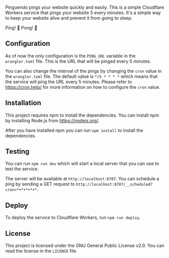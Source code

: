Pinguendo pings your website quickly and easily. This is a simple Cloudflare Workers service that pings your website 5 every minutes. It's a simple way to keep your website alive and prevent it from going to sleep.

Ping! 🏓 Pong! 🏓

## Configuration
As of now the only configuration is the `PING_URL` variable in the `wrangler.toml` file. This is the URL that will be pinged every 5 minutes.

You can also change the interval of the pings by changing the `cron` value in the `wrangler.toml` file. The default value is `*/5 * * * *` which means that the service will ping the URL every 5 minutes. Please refer to https://cron.help/ for more information on how to configure the `cron` value.

## Installation
This project requires npm to install the dependencies. You can install npm by installing Node.js from https://nodejs.org/.

After you have installed npm you can run `npm install` to install the dependencies.

## Testing
You can run `npm run dev` which will start a local server that you can use to test the service.

The server will be available at `http://localhost:8787`. You can schedule a ping by sending a GET request to `http://localhost:8787/__scheduled?cron=*+*+*+*+*`.

## Deploy
To deploy the service to Cloudflare Workers, run `npm run deploy`.

## License
This project is licensed under the GNU General Public License v2.0. You can read the license in the `LICENSE` file.
